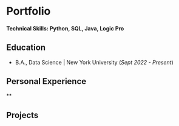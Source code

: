# Portfolio

#### Technical Skills: Python, SQL, Java, Logic Pro

## Education
- B.A., Data Science | New York University (_Sept 2022 - Present_)

## Personal Experience
**

## Projects
